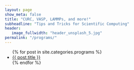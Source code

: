 ```yaml
---
layout: page
show_meta: false
title: "CURC, VASP, LAMMPs, and more!"
subheadline: "Tips and Tricks for Scientific Computing"
header:
   image_fullwidth: "header_unsplash_5.jpg"
permalink: "/programs/"
---
```

<ul>
    {% for post in site.categories.programs %}
    <li><a href="{{ site.url }}{{ site.baseurl }}{{ post.url }}">{{ post.title }}</a></li>
    {% endfor %}
</ul>